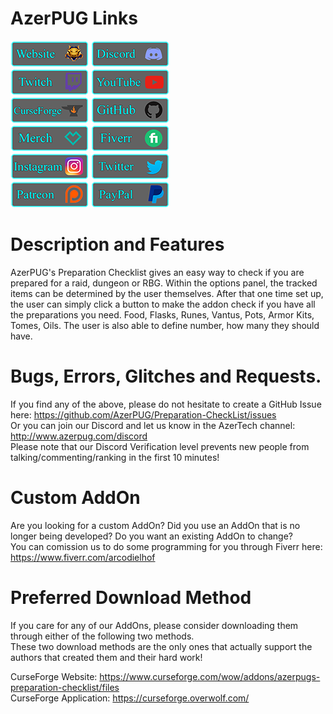 # AzerPUG Links
[![](https://github.com/AzerPUG/AZP-Files/raw/main/Panels/Website%20Panel%20Small.png "")](http://www.azerpug.com "") 
[![](https://github.com/AzerPUG/AZP-Files/raw/main/Panels/Discord%20Panel%20Small.png "")](http://www.azerpug.com/discord "")  
[![](https://github.com/AzerPUG/AZP-Files/raw/main/Panels/Twitch%20Panel%20Small.png "")](http://www.twitch.tv/AzerPUG "") 
[![](https://github.com/AzerPUG/AZP-Files/raw/main/Panels/YouTube%20Panel%20Small.png "")](https://www.youtube.com/channel/UClMRIcLGE_0SODpOrP8AVlQ "")  
[![](https://github.com/AzerPUG/AZP-Files/raw/main/Panels/CurseForge%20Panel%20Small.png "")](https://www.curseforge.com/members/azerpug/projects "") 
[![](https://github.com/AzerPUG/AZP-Files/raw/main/Panels/GitHub%20Panel%20Small.png "")](https://github.com/AzerPUG "")  
[![](https://github.com/AzerPUG/AZP-Files/raw/main/Panels/Merch%20Panel%20Small.png "")](https://shop.spreadshirt.net/azerpug/ "") 
[![](https://github.com/AzerPUG/AZP-Files/raw/main/Panels/Fiverr%20Panel%20Small.png "")](https://www.fiverr.com/arcodielhof "")  
[![](https://github.com/AzerPUG/AZP-Files/raw/main/Panels/Instagram%20Panel%20Small.png "")](https://www.instagram.com/azerpug/ "") 
[![](https://github.com/AzerPUG/AZP-Files/raw/main/Panels/Twitter%20Panel%20Small.png "")](https://twitter.com/azerpug "")  
[![](https://github.com/AzerPUG/AZP-Files/raw/main/Panels/Patreon%20Panel%20Small.png "")](https://www.patreon.com/AzerPUG "") 
[![](https://github.com/AzerPUG/AZP-Files/raw/main/Panels/PayPal%20Panel%20Small.png "")](https://www.paypal.com/donate?hosted_button_id=V4M8A5PPJWZLE "")

# Description and Features
AzerPUG's Preparation Checklist gives an easy way to check if you are prepared for a raid, dungeon or RBG. Within the options panel, the tracked items can be determined by the user themselves. After that one time set up, the user can simply click a button to make the addon check if you have all the preparations you need. Food, Flasks, Runes, Vantus, Pots, Armor Kits, Tomes, Oils. The user is also able to define number, how many they should have.

# Bugs, Errors, Glitches and Requests.
If you find any of the above, please do not hesitate to create a GitHub Issue here: https://github.com/AzerPUG/Preparation-CheckList/issues  
Or you can join our Discord and let us know in the AzerTech channel: http://www.azerpug.com/discord  
Please note that our Discord Verification level prevents new people from talking/commenting/ranking in the first 10 minutes!

# Custom AddOn
Are you looking for a custom AddOn? Did you use an AddOn that is no longer being developed? Do you want an existing AddOn to change?  
You can comission us to do some programming for you through Fiverr here: https://www.fiverr.com/arcodielhof

# Preferred Download Method
If you care for any of our AddOns, please consider downloading them through either of the following two methods.  
These two download methods are the only ones that actually support the authors that created them and their hard work!  
  
CurseForge Website: https://www.curseforge.com/wow/addons/azerpugs-preparation-checklist/files  
CurseForge Application: https://curseforge.overwolf.com/
